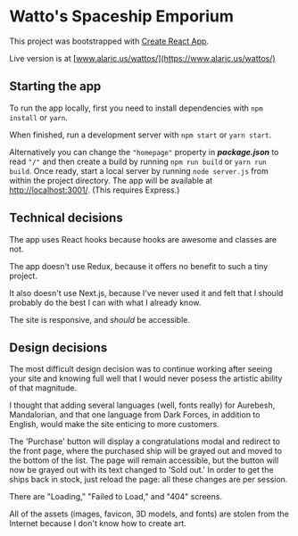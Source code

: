 # Watto's Spaceship Emporium

This project was bootstrapped with [Create React App](https://github.com/facebook/create-react-app).

Live version is at [www.alaric.us/wattos/](https://www.alaric.us/wattos/)

## Starting the app
To run the app locally, first you need to install dependencies with `npm install` or `yarn`.

When finished, run a development server with `npm start` or `yarn start`.

Alternatively you can change the `"homepage"` property in ***package.json*** to read `"/"` and then create a build by running `npm run build` or `yarn run build`. Once ready, start a local server by running `node server.js` from within the project directory. The app will be available at [http://localhost:3001/](http://localhost:3001/). (This requires Express.)

## Technical decisions

The app uses React hooks because hooks are awesome and classes are not.

The app doesn't use Redux, because it offers no benefit to such a tiny project.

It also doesn't use Next.js, because I've never used it and felt that I should probably do the best I can with what I already know.

The site is responsive, and _should_ be accessible.

## Design decisions

The most difficult design decision was to continue working after seeing your site and knowing full well that I would never posess the artistic ability of that magnitude.

I thought that adding several languages (well, fonts really) for Aurebesh, Mandalorian, and that one language from Dark Forces, in addition to English, would make the site enticing to more customers.

The 'Purchase' button will display a congratulations modal and redirect to the front page, where the purchased ship will be grayed out and moved to the bottom of the list. The page will remain accessible, but the button will now be grayed out with its text changed to 'Sold out.' In order to get the ships back in stock, just reload the page: all these changes are per session.

There are "Loading," "Failed to Load," and "404" screens.

All of the assets (images, favicon, 3D models, and fonts) are stolen from the Internet because I don't know how to create art.